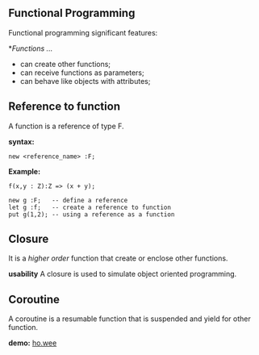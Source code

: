 ## Functional Programming

Functional programming significant features:

**Functions ...*

* can create other functions;
* can receive functions as parameters;
* can behave like objects with attributes;

## Reference to function

A function is a reference of type F.

**syntax:**
```
new <reference_name> :F;
```

**Example:**
```
f(x,y : Z):Z => (x + y);

new g :F;   -- define a reference
let g :f;   -- create a reference to function
put g(1,2); -- using a reference as a function
```

## Closure

It is a _higher order_ function that create or enclose other functions. 

**usability**
A closure is used to simulate object oriented programming.

## Coroutine

A coroutine is a resumable function that is suspended and yield for other function.

**demo:** [ho.wee](../demo/ho.wee)
